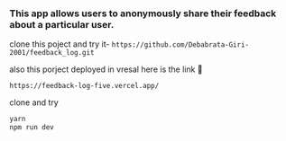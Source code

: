 ### This app allows users to anonymously share their feedback about a particular user.

clone this poject and try it-  `https://github.com/Debabrata-Giri-2001/feedback_log.git`

also this porject deployed in vresal here is the link 🔗

`https://feedback-log-five.vercel.app/`

clone and try
```bash
yarn
npm run dev
```
